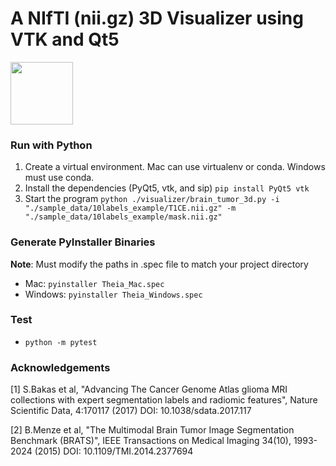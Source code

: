 # A NIfTI (nii.gz) 3D Visualizer using VTK and Qt5

<img src="https://github.com/adamkwolf/3d-nii-visualizer/blob/master/images/visualization.png" style="width: 100px;"/>

### Run with Python

1.  Create a virtual environment. Mac can use virtualenv or conda. Windows must use conda.
2.  Install the dependencies (PyQt5, vtk, and sip) `pip install PyQt5 vtk`
3.  Start the program `python ./visualizer/brain_tumor_3d.py -i "./sample_data/10labels_example/T1CE.nii.gz" -m "./sample_data/10labels_example/mask.nii.gz"`

### Generate PyInstaller Binaries
**Note**: Must modify the paths in .spec file to match your project directory
* Mac: `pyinstaller Theia_Mac.spec`
* Windows: `pyinstaller Theia_Windows.spec`

### Test
* `python -m pytest`

### Acknowledgements

[1] S.Bakas et al, "Advancing The Cancer Genome Atlas glioma MRI collections with expert segmentation labels and radiomic features", Nature Scientific Data, 4:170117 (2017) DOI: 10.1038/sdata.2017.117

[2] B.Menze et al, "The Multimodal Brain Tumor Image Segmentation Benchmark (BRATS)", IEEE Transactions on Medical Imaging 34(10), 1993-2024 (2015) DOI: 10.1109/TMI.2014.2377694
